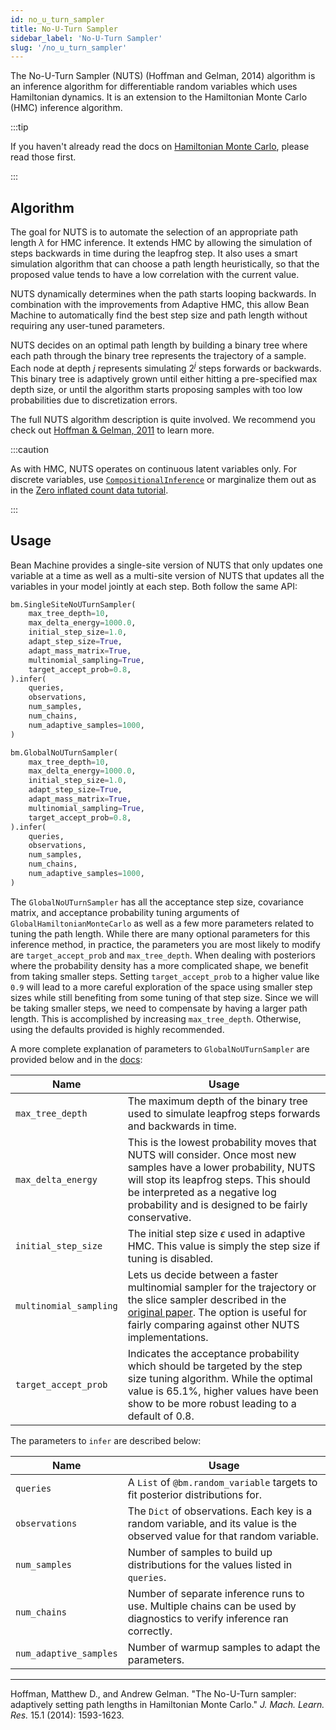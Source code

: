 ```yaml
---
id: no_u_turn_sampler
title: No-U-Turn Sampler
sidebar_label: 'No-U-Turn Sampler'
slug: '/no_u_turn_sampler'
---
```


The No-U-Turn Sampler (NUTS) (Hoffman and Gelman, 2014) algorithm is an inference algorithm for differentiable random variables which uses Hamiltonian dynamics. It is an extension to the Hamiltonian Monte Carlo (HMC) inference algorithm.

:::tip

If you haven't already read the docs on [Hamiltonian Monte Carlo](hamiltonian_monte_carlo.md), please read those first.

:::

## Algorithm

The goal for NUTS is to automate the selection of an appropriate path length $\lambda$ for HMC inference. It extends HMC by allowing the simulation of steps backwards in time during the leapfrog step. It also uses a smart simulation algorithm that can choose a path length heuristically, so that the proposed value tends to have a low correlation with the current value.

NUTS dynamically determines when the path starts looping backwards. In combination with the improvements from Adaptive HMC, this allow Bean Machine to automatically find the best step size and path length without requiring any user-tuned parameters.

NUTS decides on an optimal path length by building a binary tree where each path through the binary tree represents the trajectory of a sample. Each node at depth $j$ represents simulating $2^j$ steps forwards or backwards. This binary tree is adaptively grown until either hitting a pre-specified max depth size, or until the algorithm starts proposing samples with too low probabilities due to discretization errors.

The full NUTS algorithm description is quite involved. We recommend you check out [Hoffman & Gelman, 2011](https://arxiv.org/pdf/1111.4246.pdf) to learn more.

:::caution

As with HMC, NUTS operates on continuous latent variables only. For discrete variables, use [`CompositionalInference`](../custom_inference/compositional_inference.md) or marginalize them out as in the [Zero inflated count data tutorial](../tutorials/#modeling-medical-efficacy-by-marginalizing-discrete-variables-in-zero-inflated-count-data).

:::

## Usage

Bean Machine provides a single-site version of NUTS that only updates one variable at a time
as well as a multi-site version of NUTS that updates all the variables in your model jointly at each step. Both follow the same API:

```py
bm.SingleSiteNoUTurnSampler(
    max_tree_depth=10,
    max_delta_energy=1000.0,
    initial_step_size=1.0,
    adapt_step_size=True,
    adapt_mass_matrix=True,
    multinomial_sampling=True,
    target_accept_prob=0.8,
).infer(
    queries,
    observations,
    num_samples,
    num_chains,
    num_adaptive_samples=1000,
)

bm.GlobalNoUTurnSampler(
    max_tree_depth=10,
    max_delta_energy=1000.0,
    initial_step_size=1.0,
    adapt_step_size=True,
    adapt_mass_matrix=True,
    multinomial_sampling=True,
    target_accept_prob=0.8,
).infer(
    queries,
    observations,
    num_samples,
    num_chains,
    num_adaptive_samples=1000,
)
```

The `GlobalNoUTurnSampler` has all the acceptance step size, covariance matrix, and acceptance probability tuning arguments of `GlobalHamiltonianMonteCarlo` as well as a few more parameters related to tuning the path length. While there are many optional parameters for this inference method, in practice, the parameters you are most likely to modify are `target_accept_prob` and `max_tree_depth`. When dealing with posteriors where the probability density has a more complicated shape, we benefit from taking smaller steps. Setting `target_accept_prob` to a higher value like `0.9` will lead to a more careful exploration of the space using smaller step sizes while still benefiting from some tuning of that step size. Since we will be taking smaller steps, we need to compensate by having a larger path length. This is accomplished by increasing `max_tree_depth`. Otherwise, using the defaults provided is highly recommended.

A more complete explanation of parameters to `GlobalNoUTurnSampler` are provided below and in the [docs](https://beanmachine.org/api/beanmachine.ppl.html?highlight=nouturnsampler#beanmachine.ppl.GlobalNoUTurnSampler):

| Name | Usage
| --- | ---
| `max_tree_depth` | The maximum depth of the binary tree used to simulate leapfrog steps forwards and backwards in time.
| `max_delta_energy` | This is the lowest probability moves that NUTS will consider. Once most new samples have a lower probability, NUTS will stop its leapfrog steps. This should be interpreted as a negative log probability and is designed to be fairly conservative.
| `initial_step_size` | The initial step size $\epsilon$ used in adaptive HMC. This value is simply the step size if tuning is disabled.
| `multinomial_sampling` | Lets us decide between a faster multinomial sampler for the trajectory or the slice sampler described in the [original paper](https://arxiv.org/pdf/1111.4246.pdf). The option is useful for fairly comparing against other NUTS implementations.
| `target_accept_prob` | Indicates the acceptance probability which should be targeted by the step size tuning algorithm. While the optimal value is 65.1%, higher values have been show to be more robust leading to a default of 0.8.

The parameters to `infer` are described below:

| Name | Usage
| --- | ---
| `queries` | A `List` of `@bm.random_variable` targets to fit posterior distributions for.
| `observations` | The `Dict` of observations. Each key is a random variable, and its value is the observed value for that random variable.
| `num_samples` | Number of samples to build up distributions for the values listed in `queries`.
| `num_chains` | Number of separate inference runs to use. Multiple chains can be used by diagnostics to verify inference ran correctly.
| `num_adaptive_samples` | Number of warmup samples to adapt the parameters.


---

Hoffman, Matthew D., and Andrew Gelman. "The No-U-Turn sampler: adaptively setting path lengths in Hamiltonian Monte Carlo." _J. Mach. Learn. Res._ 15.1 (2014): 1593-1623.
